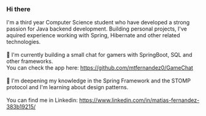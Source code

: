 ### Hi there

I'm a third year Computer Science student who have developed a strong passion for Java backend development.
Building personal projects, I've aquired experience working with Spring, Hibernate and other related technologies.
<br><br>
🔭 I'm currently building a small chat for gamers with SpringBoot, SQL and other frameworks.<br>
You can check the app here: https://github.com/mtfernandez0/GameChat
<br><br>
🌱 I'm deepening my knowledge in the Spring Framework and the STOMP protocol and I'm learning about design patterns.<br>
<br>
You can find me in Linkedin: https://www.linkedin.com/in/matias-fernandez-383b19215/
<br>
<br>
<!--
**mtfernandez0/mtfernandez0** is a ✨ _special_ ✨ repository because its `README.md` (this file) appears on your GitHub profile.

Here are some ideas to get you started:

- 🔭 I’m currently working on ...
- 🌱 I’m currently learning ...
- 👯 I’m looking to collaborate on ...
- 🤔 I’m looking for help with ...
- 💬 Ask me about ...
- 📫 How to reach me: ...
- ⚡ Fun fact: ...
-->
